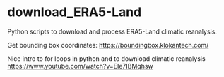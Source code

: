 # download_ERA5-Land
Python scripts to download and process ERA5-Land climatic reanalysis.

Get bounding box coordinates: https://boundingbox.klokantech.com/

Nice intro to for loops in python and to download climatic reanalysis https://www.youtube.com/watch?v=EIe7IBMqhsw
